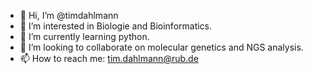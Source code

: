 - 👋 Hi, I’m @timdahlmann
- 👀 I’m interested in Biologie and Bioinformatics.
- 🌱 I’m currently learning python.
- 💞️ I’m looking to collaborate on molecular genetics and NGS analysis.
- 📫 How to reach me: tim.dahlmann@rub.de

<!---
timdahlmann/timdahlmann is a ✨ special ✨ repository because its `README.md` (this file) appears on your GitHub profile.
You can click the Preview link to take a look at your changes.
--->
